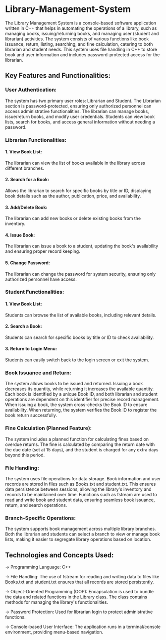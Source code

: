 # Library-Management-System

The Library Management System is a console-based software application written in C++ that helps in automating the operations of a library, such as managing books, issuing/returning books, and managing user (student and librarian) activities. The system consists of various functions like book issuance, return, listing, searching, and fine calculation, catering to both librarian and student needs. This system uses file handling in C++ to store book and user information and includes password-protected access for the librarian.

## Key Features and Functionalities:

### User Authentication:
The system has two primary user roles: Librarian and Student.
The Librarian section is password-protected, ensuring only authorized personnel can access administrative functionalities. The librarian can manage books, issue/return books, and modify user credentials.
Students can view book lists, search for books, and access general information without needing a password.

### Librarian Functionalities:

#### 1. View Book List: 
The librarian can view the list of books available in the library across different branches.

#### 2. Search for a Book: 
Allows the librarian to search for specific books by title or ID, displaying book details such as the author, publication, price, and availability.

#### 3. Add/Delete Book: 
The librarian can add new books or delete existing books from the inventory.

#### 4. Issue Book: 
The librarian can issue a book to a student, updating the book's availability and ensuring proper record keeping.

#### 5. Change Password: 
The librarian can change the password for system security, ensuring only authorized personnel have access.

### Student Functionalities:

#### 1. View Book List: 
Students can browse the list of available books, including relevant details.

#### 2. Search a Book: 
Students can search for specific books by title or ID to check availability.

#### 3. Return to Login Menu: 
Students can easily switch back to the login screen or exit the system.

### Book Issuance and Return:
The system allows books to be issued and returned. Issuing a book decreases its quantity, while returning it increases the available quantity.
Each book is identified by a unique Book ID, and both librarian and student operations are dependent on this identifier for precise record management.
When issuing a book, the system cross-checks the Book ID to ensure availability. When returning, the system verifies the Book ID to register the book return successfully.

### Fine Calculation (Planned Feature):
The system includes a planned function for calculating fines based on overdue returns. The fine is calculated by comparing the return date with the due date (set at 15 days), and the student is charged for any extra days beyond this period.

### File Handling:
The system uses file operations for data storage. Book information and user records are stored in files such as Books.txt and student.txt. This ensures data persistence between sessions, allowing the library's inventory and records to be maintained over time.
Functions such as fstream are used to read and write book and student data, ensuring seamless book issuance, return, and search operations.

### Branch-Specific Operations:
The system supports book management across multiple library branches. Both the librarian and students can select a branch to view or manage book lists, making it easier to segregate library operations based on location.

## Technologies and Concepts Used:
-> Programming Language: C++

-> File Handling: The use of fstream for reading and writing data to files like Books.txt and student.txt ensures that all records are stored persistently.

-> Object-Oriented Programming (OOP): Encapsulation is used to bundle the data and related functions in the Library class. The class contains methods for managing the library's functionalities.

-> Password Protection: Used for librarian login to protect administrative functions.

-> Console-based User Interface: The application runs in a terminal/console environment, providing menu-based navigation.
